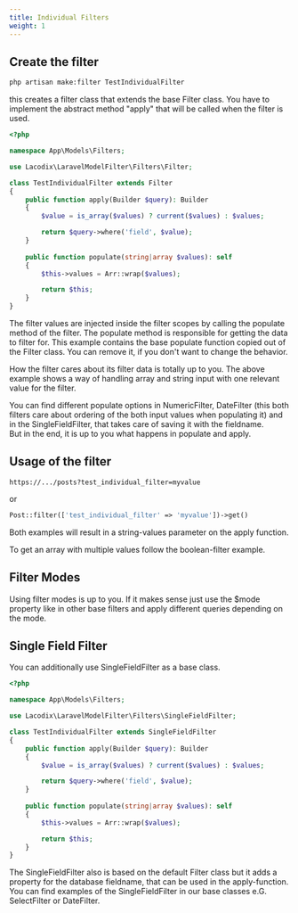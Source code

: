 ```yaml
---
title: Individual Filters
weight: 1
---
```


## Create the filter

```bash
php artisan make:filter TestIndividualFilter
```

this creates a filter class that extends the base Filter class. You have to implement the abstract
method "apply" that will be called when the filter is used.

```php
<?php

namespace App\Models\Filters;

use Lacodix\LaravelModelFilter\Filters\Filter;

class TestIndividualFilter extends Filter
{
    public function apply(Builder $query): Builder
    {
        $value = is_array($values) ? current($values) : $values;

        return $query->where('field', $value);
    }
    
    public function populate(string|array $values): self
    {
        $this->values = Arr::wrap($values);

        return $this;
    }
}
```

The filter values are injected inside the filter scopes by calling the populate method of the filter.
The populate method is responsible for getting the data to filter for. This example contains the 
base populate function copied out of the Filter class. You can remove it, if you don't want to change
the behavior.

How the filter cares about its filter data is totally up to you. The above example shows a way of
handling array and string input with one relevant value for the filter.

You can find different populate options in NumericFilter, DateFilter (this both filters care about
ordering of the both input values when populating it) and in the SingleFieldFilter, that takes care
of saving it with the fieldname.<br />
But in the end, it is up to you what happens in populate and apply.

## Usage of the filter

```
https://.../posts?test_individual_filter=myvalue
```

or

```php
Post::filter(['test_individual_filter' => 'myvalue'])->get()
```

Both examples will result in a string-values parameter on the apply function.

To get an array with multiple values follow the boolean-filter example.

## Filter Modes

Using filter modes is up to you. If it makes sense just use the $mode property like in other base 
filters and apply different queries depending on the mode.

## Single Field Filter

You can additionally use SingleFieldFilter as a base class.

```php
<?php

namespace App\Models\Filters;

use Lacodix\LaravelModelFilter\Filters\SingleFieldFilter;

class TestIndividualFilter extends SingleFieldFilter
{
    public function apply(Builder $query): Builder
    {
        $value = is_array($values) ? current($values) : $values;

        return $query->where('field', $value);
    }
    
    public function populate(string|array $values): self
    {
        $this->values = Arr::wrap($values);

        return $this;
    }
}
```

The SingleFieldFilter also is based on the default Filter class but it adds a property
for the database fieldname, that can be used in the apply-function. You can find examples
of the SingleFieldFilter in our base classes e.G. SelectFilter or DateFilter.

